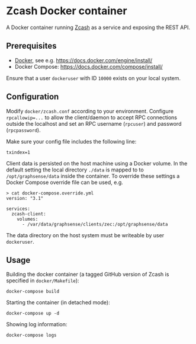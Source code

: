 # Zcash Docker container

A Docker container running [Zcash][zcash] as a service and
exposing the REST API.

## Prerequisites

- [Docker][docker], see e.g. https://docs.docker.com/engine/install/
- Docker Compose: https://docs.docker.com/compose/install/

Ensure that a user `dockeruser` with ID `10000` exists on your local system.

## Configuration

Modify `docker/zcash.conf` according to your environment. 
Configure `rpcallowip=...` to allow the client/daemon to accept
RPC connections outside the localhost and set an RPC username (`rpcuser`)
and password (`rpcpassword`).

Make sure your config file includes the following line:

    txindex=1

Client data is persisted on the host machine using a Docker volume.
In the default setting the local directory `./data` is mapped to
to `/opt/graphsense/data` inside the container. To override these
settings a Docker Compose override file can be used, e.g.

```
> cat docker-compose.override.yml
version: "3.1"

services:
  zcash-client:
    volumes:
      - /var/data/graphsense/clients/zec:/opt/graphsense/data
```

The data directory on the host system must be writeable by user `dockeruser`.

## Usage

Building the docker container (a tagged GitHub version of Zcash is
specified in `docker/Makefile`):

    docker-compose build

Starting the container (in detached mode):

    docker-compose up -d

Showing log information:

    docker-compose logs


[zcash]: https://z.cash
[docker]: https://www.docker.com
